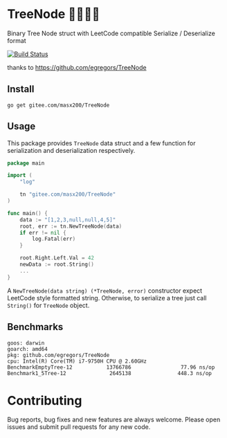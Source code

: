 # TreeNode 🌲🌲🌲🌲

Binary Tree Node struct with LeetCode compatible Serialize / Deserialize format

[![Build Status](https://github.com/egregors/TreeNode/actions/workflows/go.yml/badge.svg)](https://github.com/egregors/TreeNode/actions)

thanks to https://github.com/egregors/TreeNode

## Install

`go get gitee.com/masx200/TreeNode`

## Usage

This package provides `TreeNode` data struct and a few function for serialization and deserialization respectively.

```go
package main

import (
	"log"

	tn "gitee.com/masx200/TreeNode"
)

func main() {
	data := "[1,2,3,null,null,4,5]"
	root, err := tn.NewTreeNode(data)
	if err != nil {
		log.Fatal(err)
	}

	root.Right.Left.Val = 42
	newData := root.String()
	...
}
```

A `NewTreeNode(data string) (*TreeNode, error)` constructor expect LeetCode style formatted string.
Otherwise, to serialize a tree just call `String()` for `TreeNode` object.

## Benchmarks

```shell
goos: darwin
goarch: amd64
pkg: github.com/egregors/TreeNode
cpu: Intel(R) Core(TM) i7-9750H CPU @ 2.60GHz
BenchmarkEmptyTree-12           13766786                77.96 ns/op
Benchmark1_5Tree-12              2645138               448.3 ns/op
```

# Contributing

Bug reports, bug fixes and new features are always welcome.
Please open issues and submit pull requests for any new code.
